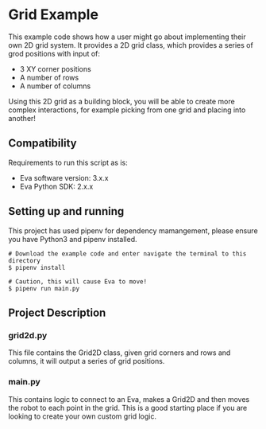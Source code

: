 # Grid Example

This example code shows how a user might go about implementing their own 2D grid system. It provides a 2D grid class, which provides a series of grod positions with input of:

- 3 XY corner positions
- A number of rows
- A number of columns

Using this 2D grid as a building block, you will be able to create more complex interactions, for example picking from one grid and placing into another!

## Compatibility

Requirements to run this script as is:

- Eva software version: 3.x.x
- Eva Python SDK: 2.x.x

## Setting up and running

This project has used pipenv for dependency mamangement, please ensure you have Python3 and pipenv installed.

    # Download the example code and enter navigate the terminal to this directory
    $ pipenv install

    # Caution, this will cause Eva to move!
    $ pipenv run main.py

## Project Description

### grid2d.py

This file contains the Grid2D class, given grid corners and rows and columns, it will output a series of grid positions.

### main.py

This contains logic to connect to an Eva, makes a Grid2D and then moves the robot to each point in the grid.
This is a good starting place if you are looking to create your own custom grid logic.

